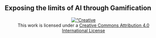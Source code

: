 ## **Exposing the limits of AI through Gamification**


<center>
  <a rel=“license” href=“http://creativecommons.org/licenses/by/4.0/”>
    <img alt=“Creative Commons License” style=“border-width:0" src=“https://i.creativecommons.org/l/by/4.0/88x31.png” />
  </a><br />
    This work is licensed under a 
  <a rel=“license” href=“http://creativecommons.org/licenses/by/4.0/”>Creative Commons Attribution 4.0 International License</a>
</center>

